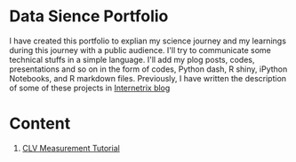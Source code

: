 # Data Sience Portfolio

I have created this portfolio to explian my science journey and my learnings during this journey with a public audience. I'll try to communicate some technical stuffs in a simple language. I'll add my plog posts, codes, presentations and so on in the form of codes, Python dash, R shiny, iPython Notebooks, and R markdown files. Previously, I have written the description of some of these projects in [Internetrix blog](https://www.internetrix.com.au/blog)


# Content 

1. [CLV Measurement Tutorial](https://github.com/mehdifarhangian/portfolio/tree/master/CLV%20Calculation%20Tutorial)

